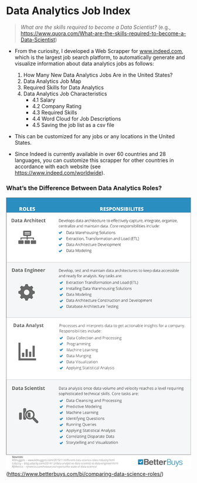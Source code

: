 # Data Analytics Job Index

> *What are the skills required to become a Data Scientist?*
(e.g., https://www.quora.com/What-are-the-skills-required-to-become-a-Data-Scientist)


- From the curiosity, I developed a Web Scrapper for www.indeed.com, which is the largest job search platform, to automatically generate and visualize information about data analytics jobs as follows:
    1. How Many New Data Analytics Jobs Are in the United States?
    2. Data Analytics Job Map
    3. Required Skills for Data Analytics
    4. Data Analytics Job Characteristics
        - 4.1 Salary
        - 4.2 Company Rating
        - 4.3 Required Skills
        - 4.4 Word Cloud for Job Descriptions
        - 4.5 Saving the job list as a csv file


- This can be customized for any jobs or any locations in the United States.
- Since Indeed is currently available in over 60 countries and 28 languages, you can customize this scrapper for other countries in accordance with each website (see https://www.indeed.com/worldwide).


### What’s the Difference Between Data Analytics Roles?
![](data-scientist-roles.png)
(https://www.betterbuys.com/bi/comparing-data-science-roles/)